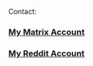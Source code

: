Contact:

### [My Matrix Account](https://matrix.to/#/@hidden-r3d:irontruth.xyz)

### [My Reddit Account](mailto:lol_no)
